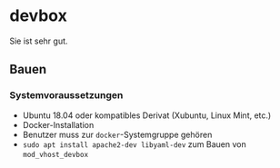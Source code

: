 # devbox

Sie ist sehr gut.

## Bauen

### Systemvoraussetzungen

* Ubuntu 18.04 oder kompatibles Derivat (Xubuntu, Linux Mint, etc.)
* Docker-Installation
* Benutzer muss zur `docker`-Systemgruppe gehören
* `sudo apt install apache2-dev libyaml-dev` zum Bauen von `mod_vhost_devbox`
